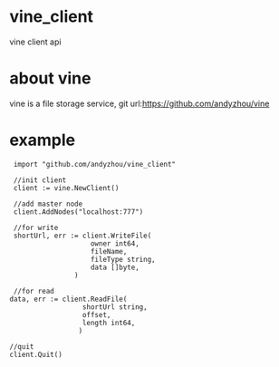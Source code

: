 # vine_client
vine client api

# about vine
vine is a file storage service, git url:https://github.com/andyzhou/vine

# example
```
 import "github.com/andyzhou/vine_client"

 //init client
 client := vine.NewClient()
 
 //add master node
 client.AddNodes("localhost:777")
 
 //for write
 shortUrl, err := client.WriteFile(
 					owner int64,
 					fileName,
 					fileType string,
 					data []byte,
 				)
 				
 //for read
data, err := client.ReadFile(
                  shortUrl string,
                  offset,
                  length int64,
                 )

//quit
client.Quit()
```
